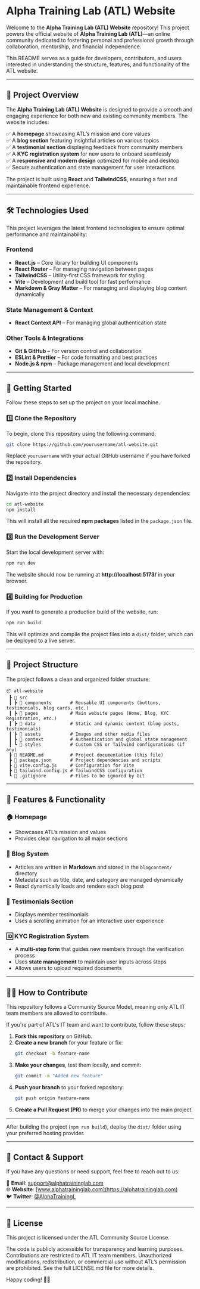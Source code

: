 
# **Alpha Training Lab (ATL) Website**  

Welcome to the **Alpha Training Lab (ATL) Website** repository! This project powers the official website of **Alpha Training Lab (ATL)**—an online community dedicated to fostering personal and professional growth through collaboration, mentorship, and financial independence.  

This README serves as a guide for developers, contributors, and users interested in understanding the structure, features, and functionality of the ATL website.  

---

## **📌 Project Overview**  
The **Alpha Training Lab (ATL) Website** is designed to provide a smooth and engaging experience for both new and existing community members. The website includes:  

✅ A **homepage** showcasing ATL’s mission and core values  
✅ A **blog section** featuring insightful articles on various topics  
✅ A **testimonial section** displaying feedback from community members  
✅ A **KYC registration system** for new users to onboard seamlessly  
✅ A **responsive and modern design** optimized for mobile and desktop  
✅ Secure authentication and state management for user interactions  

The project is built using **React** and **TailwindCSS**, ensuring a fast and maintainable frontend experience.  

---

## **🛠️ Technologies Used**  
This project leverages the latest frontend technologies to ensure optimal performance and maintainability:  

### **Frontend**  
- **React.js** – Core library for building UI components  
- **React Router** – For managing navigation between pages  
- **TailwindCSS** – Utility-first CSS framework for styling  
- **Vite** – Development and build tool for fast performance  
- **Markdown & Gray Matter** – For managing and displaying blog content dynamically  

### **State Management & Context**  
- **React Context API** – For managing global authentication state  

### **Other Tools & Integrations**  
- **Git & GitHub** – For version control and collaboration  
- **ESLint & Prettier** – For code formatting and best practices  
- **Node.js & npm** – Package management and local development  

---

## **🚀 Getting Started**  
Follow these steps to set up the project on your local machine.  

### **1️⃣ Clone the Repository**  
To begin, clone this repository using the following command:  
```bash
git clone https://github.com/yourusername/atl-website.git
```
Replace `yourusername` with your actual GitHub username if you have forked the repository.  

### **2️⃣ Install Dependencies**  
Navigate into the project directory and install the necessary dependencies:  
```bash
cd atl-website  
npm install  
```
This will install all the required **npm packages** listed in the `package.json` file.  

### **3️⃣ Run the Development Server**  
Start the local development server with:  
```bash
npm run dev  
```
The website should now be running at **http://localhost:5173/** in your browser.  

### **4️⃣ Building for Production**  
If you want to generate a production build of the website, run:  
```bash
npm run build  
```
This will optimize and compile the project files into a `dist/` folder, which can be deployed to a live server.  

---

## **📂 Project Structure**  
The project follows a clean and organized folder structure:  

```
📦 atl-website
 ┣ 📂 src
 ┃ ┣ 📂 components       # Reusable UI components (buttons, testimonials, blog cards, etc.)
 ┃ ┣ 📂 pages            # Main website pages (Home, Blog, KYC Registration, etc.)
 ┃ ┣ 📂 data             # Static and dynamic content (blog posts, testimonials)
 ┃ ┣ 📂 assets           # Images and other media files
 ┃ ┣ 📂 context          # Authentication and global state management
 ┃ ┗ 📂 styles           # Custom CSS or Tailwind configurations (if any)
 ┣ 📜 README.md          # Project documentation (this file)
 ┣ 📜 package.json       # Project dependencies and scripts
 ┣ 📜 vite.config.js     # Configuration for Vite
 ┣ 📜 tailwind.config.js # TailwindCSS configuration
 ┗ 📜 .gitignore         # Files to be ignored by Git
```

---

## **📖 Features & Functionality**  

### **🏠 Homepage**  
- Showcases ATL’s mission and values  
- Provides clear navigation to all major sections  

### **📝 Blog System**  
- Articles are written in **Markdown** and stored in the `blogcontent/` directory  
- Metadata such as title, date, and category are managed dynamically  
- React dynamically loads and renders each blog post  

### **💬 Testimonials Section**  
- Displays member testimonials  
- Uses a scrolling animation for an interactive user experience  

### **🆔 KYC Registration System**  
- A **multi-step form** that guides new members through the verification process  
- Uses **state management** to maintain user inputs across steps  
- Allows users to upload required documents  

---

## **👨‍💻 How to Contribute**  
This repository follows a Community Source Model, meaning only ATL IT team members are allowed to contribute.


If you're part of ATL's IT team and want to contribute, follow these steps:
1. **Fork this repository** on GitHub.  
2. **Create a new branch** for your feature or fix:  
   ```bash
   git checkout -b feature-name
   ```
3. **Make your changes**, test them locally, and commit:  
   ```bash
   git commit -m "Added new feature"
   ```
4. **Push your branch** to your forked repository:  
   ```bash
   git push origin feature-name
   ```
5. **Create a Pull Request (PR)** to merge your changes into the main project.  

---

After building the project (`npm run build`), deploy the `dist/` folder using your preferred hosting provider.  

---

## **📧 Contact & Support**  
If you have any questions or need support, feel free to reach out to us:  

📩 **Email**: support@alphatraininglab.com  
🌐 **Website**: [www.alphatraininglab.com](https://alphatraininglab.com)  
🐦 **Twitter**: [@AlphaTrainingL](https://twitter.com/AlphaTrainingL)  

---

## **📜 License**
This project is licensed under the ATL Community Source License.

The code is publicly accessible for transparency and learning purposes.
Contributions are restricted to ATL IT team members.
Unauthorized modifications, redistribution, or commercial use without ATL’s permission are prohibited.
See the full LICENSE.md file for more details.  


Happy coding! 🚀🔥
